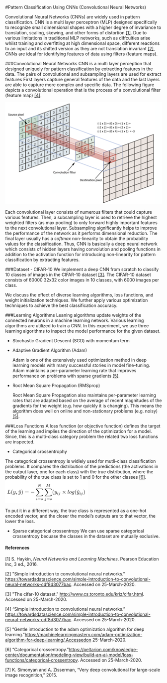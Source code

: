 #Pattern Classification Using CNNs (Convolutional Neural Networks)

Convolutional Neural Networks (CNNs) are widely used in pattern classification. 
CNN is a multi layer perceptron (MLP) designed specifically to recognize small dimensional shapes with a higher degree 
of invariance to translation, scaling, skewing, and other forms of distortion [[1]](#1). Due to various limitations 
in traditional MLP networks, such as diffculties arise whilst training and overfitting at high dimensional space, different
reactions to an input and its shifted version as they are not translation invariant [[2]](#2), CNNs are ideal for
identifying features of data using filters (feature maps). 

###Convolutional Neural Networks
CNN is a multi layer perception that designed uniquely for pattern classification by extracting features in the data. 
The pairs of convolutional and subsampling layers are used for extract features First layers capture general features 
of the data and the last layers are able to capture more complex and specific data. 
The following figure depicts a convolutional operation that is the process of a convolutional filter (feature map) [[4]](#4). 

![alt text](conv.png)

Each convolutional layer consists of numerous filters that could capture various features. 
Then, a subsampling layer is used to retrieve the highest weighted filters (as max pooling) to only forward highly 
important features to the next convolutional layer. Subsampling significantly helps to improve the performance of the 
network as it performs dimensional reduction. The final layer usually has a *softmax* non-linearity to obtain 
the probability values for the classification. Thus, CNN is basically a deep neural network which consists of hidden layers
having convolution and pooling functions in addition to the activation function for introducing non-linearity for 
pattern classification by extracting features.

###Dataset - CIFAR-10
We implement a deep CNN from scratch to classify 10 classes of images in the CIFAR-10 dataset [[3]](#3). 
The CIFAR-10 dataset consists of 60000 32x32 color images in 10 classes, with 6000 images per class.

We discuss the effect of diverse learning algorithms, loss functions, and weight initialization techniques. 
We further apply various optimization techniques to achieve the best classification accuracy.



###Learning Algorithms
Leaning algorithms update weights of the connected neurons in a machine learning network.
Various learning algorithms are utilized to train a CNN.
In this experiment, we use three learning algorithms to inspect the model performance for the given dataset.

* Stochastic Gradient Descent (SGD) with momentum term 
* Adaptive Gradient Algorithm (Adam)
    
   Adam is one of the extensively used optimization method in deep learning models with many successful stories in model fine-tuning.
    Adam maintains a per-parameter learning rate that improves performance on problems with sparse gradients [[5]](#5).
    
* Root Mean Square Propagation (RMSprop)
    
   Root Mean Square Propagation also maintains per-parameter learning rates that are adapted based on the average of 
   recent magnitudes of the gradients for the weight (e.g. how quickly it is changing). 
   This means the algorithm does well on online and non-stationary problems (e.g. noisy) [[5]](#5).



###Loss Functions
A loss function (or objective function) defines the target of the learning and implies the direction of the optimization for a model.
Since, this is a multi-class category problem the related two loss functions are inspected.

* Categorical crossentrophy
    
The categorical crossentropy is widlely used for mutli-class classification problems. It compares the distribution of 
the predictions (the activations in the output layer, one for each class) with the true distribution, 
where the probability of the true class is set to 1 and 0 for the other classes [[6]](#6). 
    ![alt text](cat_ent.png)
    
   To put it in a different way, the true class is represented as a one-hot encoded vector, and the closer the model’s outputs are to that vector, the lower the loss.
    
* Sparse categorical crossentropy 
    We can use sparse categorical crossentropy becuase the classes in the dataset are mutually exclusive.


#### References
<a id="1">[1]</a> S. Haykin, *Neural Networks and Learning Machines*. Pearson Education Inc, 3 ed., 2016.

<a id="1">[2]</a> "Simple introduction to convolutional neural networks." https://towardsdatascience.com/simple-introduction-to-convolutional-neural-networks-cdf8d3077bac. Accessed on 25-March-2020.

<a id="1">[3]</a> "The cifar-10 dataset." http://www.cs.toronto.edu/kriz/cifar.html. Accessed on 25-March-2020.

<a id="1">[4]</a> “Simple introduction to convolutional neural networks.”   https://towardsdatascience.com/simple-introduction-to-convolutional-neural-networks-cdf8d3077bac.  Accessed on 25-March-2020.

<a id="1">[5]</a> “Gentle introduction to the adam optimization algorithm for deep learning.”https://machinelearningmastery.com/adam-optimization-algorithm-for-deep-learning/.Accessedon 25-March-2020.

<a id="1">[6]</a> “Categorical crossentropy.”https://peltarion.com/knowledge-center/documentation/modeling-view/build-an-ai-model/loss-functions/categorical-crossentropy.  Accessed on 25-March-2020.

<a id="1">[7]</a> K. Simonyan and A. Zisserman, “Very deep convolutional for large-scale image recognition,” 2015.